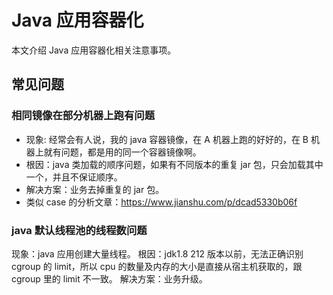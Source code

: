 # Java 应用容器化

本文介绍 Java 应用容器化相关注意事项。

## 常见问题

### 相同镜像在部分机器上跑有问题

* 现象: 经常会有人说，我的 java 容器镜像，在 A 机器上跑的好好的，在 B 机器上就有问题，都是用的同一个容器镜像啊。
* 根因：java 类加载的顺序问题，如果有不同版本的重复 jar 包，只会加载其中一个，并且不保证顺序。
* 解决方案：业务去掉重复的 jar 包。
* 类似 case 的分析文章：https://www.jianshu.com/p/dcad5330b06f

### java 默认线程池的线程数问题

现象：java 应用创建大量线程。
根因：jdk1.8 212 版本以前，无法正确识别 cgroup 的 limit，所以 cpu 的数量及内存的大小是直接从宿主机获取的，跟 cgroup 里的 limit 不一致。
解决方案：业务升级。

